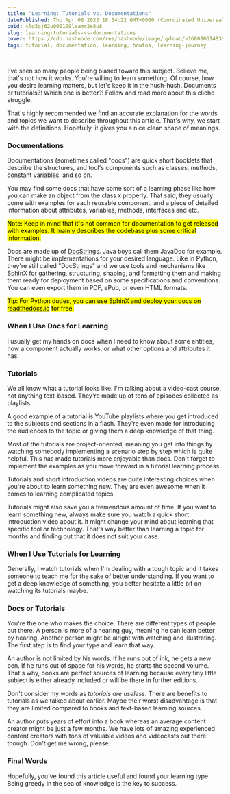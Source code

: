 ```yaml
---
title: "Learning: Tutorials vs. Documentations"
datePublished: Thu Apr 06 2023 18:34:22 GMT+0000 (Coordinated Universal Time)
cuid: clg5gj62u000109leamr2e8u8
slug: learning-tutorials-vs-documentations
cover: https://cdn.hashnode.com/res/hashnode/image/upload/v1680806148393/02843838-5d74-442f-9669-f3c561456925.png
tags: tutorial, documentation, learning, howtos, learning-journey

---
```


I've seen so many people being biased toward this subject. Believe me, that's not how it works. You're willing to learn something. Of course, how you desire learning matters, but let's keep it in the hush-hush. Documents or tutorials?! Which one is better?! Follow and read more about this cliche struggle.

That's highly recommended we find an accurate explanation for the words and topics we want to describe throughout this article. That's why, we start with the definitions. Hopefully, it gives you a nice clean shape of meanings.

### Documentations

Documentations (sometimes called "docs") are quick short booklets that describe the structures, and tool's components such as classes, methods, constant variables, and so on.

You may find some docs that have some sort of a learning phase like how you can make an object from the class `X` properly. That said, they usually come with examples for each reusable component, and a piece of detailed information about attributes, variables, methods, interfaces and etc.

<mark>Note: Keep in mind that it's not common for documentation to get released with examples. It mainly describes the codebase plus some critical information.</mark>

Docs are made up of [DocStrings](https://en.wikipedia.org/wiki/Docstring#:~:text=In%20programming%2C%20a%20docstring%20is,a%20specific%20segment%20of%20code.). Java boys call them JavaDoc for example. There might be implementations for your desired language. Like in Python, they're still called "DocStrings" and we use tools and mechanisms like [SphinX](https://www.sphinx-doc.org/en/master/) for gathering, structuring, shaping, and formatting them and making them ready for deployment based on some specifications and conventions. You can even export them in PDF, ePub, or even HTML formats.

<mark>Tip: For Python dudes, you can use SphinX and deploy your docs on </mark> [<mark>readthedocs.io</mark>](http://readthedocs.io) <mark> for free.</mark>

### When I Use Docs for Learning

I usually get my hands on docs when I need to know about some entities, how a component actually works, or what other options and attributes it has.

### Tutorials

We all know what a tutorial looks like. I'm talking about a video-cast course, not anything text-based. They're made up of tens of episodes collected as playlists.

A good example of a tutorial is YouTube playlists where you get introduced to the subjects and sections in a flash. They're even made for introducing the audiences to the topic or giving them a deep knowledge of that thing.

Most of the tutorials are project-oriented, meaning you get into things by watching somebody implementing a scenario step by step which is quite helpful. This has made tutorials more enjoyable than docs. Don't forget to implement the examples as you move forward in a tutorial learning process.

Tutorials and short introduction videos are quite interesting choices when you're about to learn something new. They are even awesome when it comes to learning complicated topics.

Tutorials might also save you a tremendous amount of time. If you want to learn something new, always make sure you watch a quick short introduction video about it. It might change your mind about learning that specific tool or technology. That's way better than learning a topic for months and finding out that it does not suit your case.

### When I Use Tutorials for Learning

Generally, I watch tutorials when I'm dealing with a tough topic and it takes someone to teach me for the sake of better understanding. If you want to get a deep knowledge of something, you better hesitate a little bit on watching its tutorials maybe.

### Docs or Tutorials

You're the one who makes the choice. There are different types of people out there. A person is more of a hearing guy, meaning he can learn better by hearing. Another person might be alright with watching and illustrating. The first step is to find your type and learn that way.

An author is not limited by his words. If he runs out of ink, he gets a new pen. If he runs out of space for his words, he starts the second volume. That's why, books are perfect sources of learning because every tiny little subject is either already included or will be there in further editions.

Don't consider my words as *tutorials are useless*. There are benefits to tutorials as we talked about earlier. Maybe their worst disadvantage is that they are limited compared to books and text-based learning sources.

An author puts years of effort into a book whereas an average content creator might be just a few months. We have lots of amazing experienced content creators with tons of valuable videos and videocasts out there though. Don't get me wrong, please.

### Final Words

Hopefully, you've found this article useful and found your learning type. Being greedy in the sea of knowledge is the key to success.